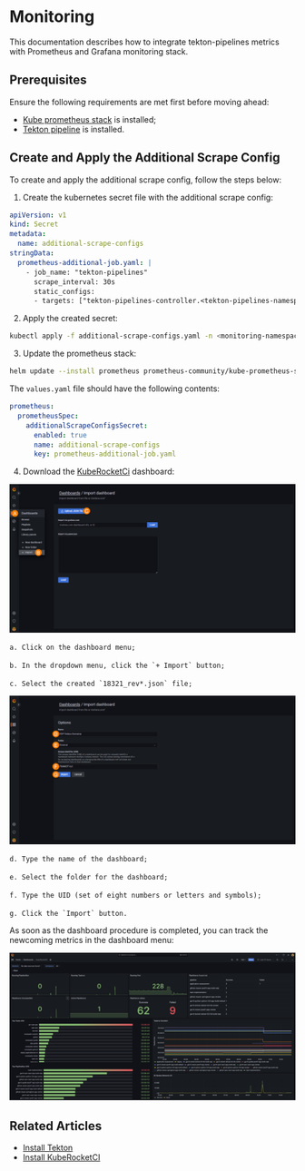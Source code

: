 # Monitoring

This documentation describes how to integrate tekton-pipelines metrics with Prometheus and Grafana monitoring stack.

## Prerequisites

Ensure the following requirements are met first before moving ahead:

* [Kube prometheus stack](https://prometheus-community.github.io/helm-charts) is installed;
* [Tekton pipeline](https://github.com/tektoncd/pipeline/releases) is installed.

## Create and Apply the Additional Scrape Config

To create and apply the additional scrape config, follow the steps below:

1. Create the kubernetes secret file with the additional scrape config:

  ```title="additional-scrape-configs.yaml file"
  apiVersion: v1
  kind: Secret
  metadata:
    name: additional-scrape-configs
  stringData:
    prometheus-additional-job.yaml: |
      - job_name: "tekton-pipelines"
        scrape_interval: 30s
        static_configs:
        - targets: ["tekton-pipelines-controller.<tekton-pipelines-namespace>.svc.cluster.local:9090"]
  ```

2. Apply the created secret:

  ```bash
  kubectl apply -f additional-scrape-configs.yaml -n <monitoring-namespace>
  ```

3. Update the prometheus stack:

  ```bash
  helm update --install prometheus prometheus-community/kube-prometheus-stack --values values.yaml -n <monitoring-namespace>
  ```

  The `values.yaml` file should have the following contents:

  ```yaml title="values.yaml file"
  prometheus:
    prometheusSpec:
      additionalScrapeConfigsSecret:
        enabled: true
        name: additional-scrape-configs
        key: prometheus-additional-job.yaml
  ```

4. Download the [KubeRocketCi](https://grafana.com/grafana/dashboards/18321) dashboard:

  ![Import dashboard grafana](../assets/operator-guide/grafana-tekton-dasboard-import.png "Import Grafana dashboard")

    a. Click on the dashboard menu;

    b. In the dropdown menu, click the `+ Import` button;

    c. Select the created `18321_rev*.json` file;

  ![Import dashboard grafana options](../assets/operator-guide/grafana-tekton-dasboard-import-options.png "Import Grafana dashboard: Options")

    d. Type the name of the dashboard;

    e. Select the folder for the dashboard;

    f. Type the UID (set of eight numbers or letters and symbols);

    g. Click the `Import` button.

As soon as the dashboard procedure is completed, you can track the newcoming metrics in the dashboard menu:

  ![Tekton dashboard](../assets/operator-guide/tekton-dashboard.png "Tekton dashboard")

## Related Articles

* [Install Tekton](install-tekton.md)
* [Install KubeRocketCI](install-kuberocketci.mdx)
